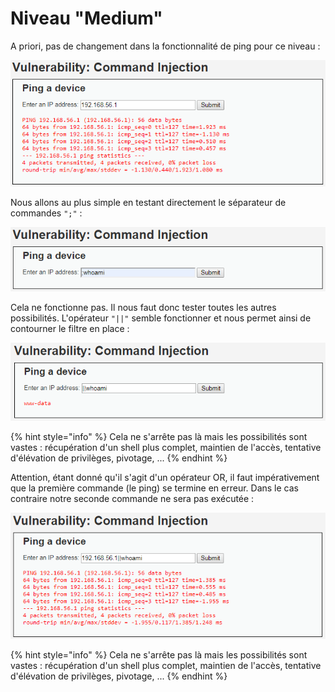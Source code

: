 # Niveau "Medium"

A priori, pas de changement dans la fonctionnalité de ping pour ce niveau :

![](../../../../.gitbook/assets/4a5a279f278e5d0ebb27a28c0a2f4112%20%282%29.png)

Nous allons au plus simple en testant directement le séparateur de commandes `";"` :

![](../../../../.gitbook/assets/fc266b20d0d53f89d2c8f7bd75b4aea5.png)

Cela ne fonctionne pas. Il nous faut donc tester toutes les autres possibilités. L'opérateur `"||"` semble fonctionner et nous permet ainsi de contourner le filtre en place :

![](../../../../.gitbook/assets/b89228d11bc0daef42bdc31e94d5148e.png)

{% hint style="info" %}
Cela ne s'arrête pas là mais les possibilités sont vastes : récupération d'un shell plus complet, maintien de l'accès, tentative d'élévation de privilèges, pivotage, ...
{% endhint %}

Attention, étant donné qu'il s'agit d'un opérateur OR, il faut impérativement que la première commande \(le ping\) se termine en erreur. Dans le cas contraire notre seconde commande ne sera pas exécutée :

![](../../../../.gitbook/assets/d1408ca550ee85ed0a90cea37298f6e0.png)

{% hint style="info" %}
Cela ne s'arrête pas là mais les possibilités sont vastes : récupération d'un shell plus complet, maintien de l'accès, tentative d'élévation de privilèges, pivotage, ...
{% endhint %}

## 

